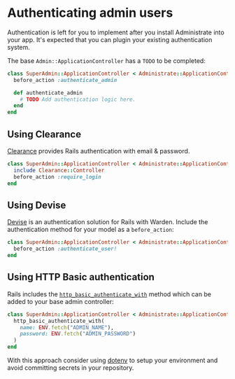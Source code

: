 # Authenticating admin users

Authentication is left for you to implement after you install Administrate into
your app. It's expected that you can plugin your existing authentication
system.

The base `Admin::ApplicationController` has a `TODO` to be completed:

```ruby
class SuperAdmin::ApplicationController < Administrate::ApplicationController
  before_action :authenticate_admin

  def authenticate_admin
    # TODO Add authentication logic here.
  end
end
```

## Using Clearance

[Clearance][clearance] provides Rails authentication with email & password.

```ruby
class SuperAdmin::ApplicationController < Administrate::ApplicationController
  include Clearance::Controller
  before_action :require_login
end
```

## Using Devise

[Devise][devise] is an authentication solution for Rails with Warden. Include
the authentication method for your model as a `before_action`:

```ruby
class SuperAdmin::ApplicationController < Administrate::ApplicationController
  before_action :authenticate_user!
end
```

## Using HTTP Basic authentication

Rails includes the [`http_basic_authenticate_with`][rails-http-basic-auth]
method which can be added to your base admin controller:

```ruby
class SuperAdmin::ApplicationController < Administrate::ApplicationController
  http_basic_authenticate_with(
    name: ENV.fetch("ADMIN_NAME"),
    password: ENV.fetch("ADMIN_PASSWORD")
  )
end
```

With this approach consider using [dotenv][dotenv] to setup your environment and
avoid committing secrets in your repository.

[clearance]: https://github.com/thoughtbot/clearance
[devise]: https://github.com/plataformatec/devise
[rails-http-basic-auth]: http://api.rubyonrails.org/classes/ActionController/HttpAuthentication/Basic.html
[dotenv]: https://github.com/bkeepers/dotenv

